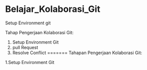 # Belajar_Kolaborasi_Git
Setup Environment git

Tahap Pengerjaan Kolaborasi Git:
1. Setup Environment Git
2. pull Request
3. Resolve Conflict
=======
Tahapan Pengerjaan Kolaborasi Git:

1.Setup Environment Git

